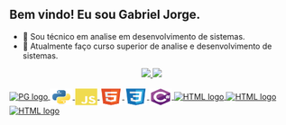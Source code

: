 ## Bem vindo! Eu sou Gabriel Jorge.

- 🔭 Sou técnico em analise em desenvolvimento de sistemas.
- 🌱 Atualmente faço curso superior de analise e desenvolvimento de sistemas.

<div align="center">
  <a href="https://github.com/GabrielJorge7/">
  <img height="165em" src="https://github-readme-stats.vercel.app/api?username=GabrielJorge7&show_icons=true&theme=dark&include_all_commits=true&count_private=true"/>
  <img height="165em" src="https://github-readme-stats.vercel.app/api/top-langs/?username=GabrielJorge7&layout=compact&langs_count=7&theme=dark"/>
</div>

<div style="display: inline_block"><br>
  <img align="center" alt="PG logo" height="30" width="40" src="https://img.icons8.com/color/48/000000/postgreesql.png">
   <img align="center" alt="Python logo" height="30" width="40" src="https://raw.githubusercontent.com/devicons/devicon/master/icons/python/python-original.svg">
  <img align="center" alt="Js logo" height="30" width="40" src="https://raw.githubusercontent.com/devicons/devicon/master/icons/javascript/javascript-plain.svg">
  <img align="center" alt="HTML logo" height="30" width="40" src="https://raw.githubusercontent.com/devicons/devicon/master/icons/html5/html5-original.svg">
  <img align="center" alt="CSS logo" height="30" width="40" src="https://raw.githubusercontent.com/devicons/devicon/master/icons/css3/css3-original.svg">
  <img align="center" alt="Csharp logo" height="30" width="40" src="https://raw.githubusercontent.com/devicons/devicon/master/icons/csharp/csharp-original.svg">
  <img align="center" alt="HTML logo" height="30" width="40" src="https://img.icons8.com/color/48/000000/git.png" />
  <img align="center" alt="HTML logo" height="30" width="40" src="https://img.icons8.com/color/48/000000/mysql.png" />
  <img align="center" alt="HTML logo" height="30" width="40" src="https://img.icons8.com/color/48/000000/react-native.png" />
</div>

##


